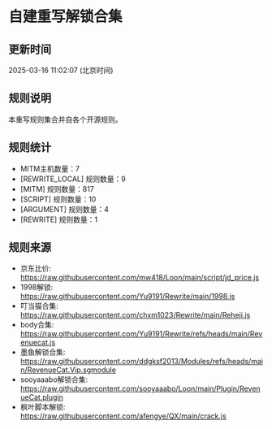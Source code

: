 # 自建重写解锁合集

## 更新时间
2025-03-16 11:02:07 (北京时间)

## 规则说明
本重写规则集合并自各个开源规则。

## 规则统计
- MITM主机数量：7
- [REWRITE_LOCAL] 规则数量：9
- [MITM] 规则数量：817
- [SCRIPT] 规则数量：10
- [ARGUMENT] 规则数量：4
- [REWRITE] 规则数量：1


## 规则来源
- 京东比价: https://raw.githubusercontent.com/mw418/Loon/main/script/jd_price.js
- 1998解锁: https://raw.githubusercontent.com/Yu9191/Rewrite/main/1998.js
- 叮当猫合集: https://raw.githubusercontent.com/chxm1023/Rewrite/main/Reheji.js
- body合集: https://raw.githubusercontent.com/Yu9191/Rewrite/refs/heads/main/Revenuecat.js
- 墨鱼解锁合集: https://raw.githubusercontent.com/ddgksf2013/Modules/refs/heads/main/RevenueCat.Vip.sgmodule
- sooyaaabo解锁合集: https://raw.githubusercontent.com/sooyaaabo/Loon/main/Plugin/RevenueCat.plugin
- 枫叶脚本解锁: https://raw.githubusercontent.com/afengye/QX/main/crack.js
